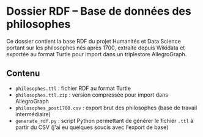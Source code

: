 
# Dossier RDF – Base de données des philosophes

Ce dossier contient la base RDF du projet Humanités et Data Science portant sur les philosophes nés après 1700, extraite depuis Wikidata et exportée au format Turtle pour import dans un triplestore AllegroGraph.

##  Contenu

- `philosophes.ttl` : fichier RDF au format Turtle 
- `philosophes.ttl.zip` : version compressée pour import dans AllegroGraph 
- `philosophes_post1700.csv` : export brut des philosophes (base de travail intermédiaire)
- `generate_rdf.py` : script Python permettant de générer le fichier `.ttl` à partir du CSV (j'ai eu quelques soucis avec l'export de base)
